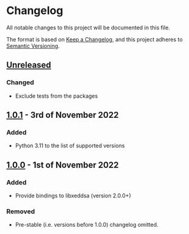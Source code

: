 # Changelog

All notable changes to this project will be documented in this file.

The format is based on [Keep a Changelog](https://keepachangelog.com/en/1.0.0/), and this project adheres to [Semantic Versioning](https://semver.org/spec/v2.0.0.html).

## [Unreleased]

### Changed
- Exclude tests from the packages

## [1.0.1] - 3rd of November 2022

### Added
- Python 3.11 to the list of supported versions

## [1.0.0] - 1st of November 2022

### Added
- Provide bindings to libxeddsa (version 2.0.0+)

### Removed
- Pre-stable (i.e. versions before 1.0.0) changelog omitted.

[Unreleased]: https://github.com/Syndace/python-xeddsa/compare/v1.0.1...HEAD
[1.0.1]: https://github.com/Syndace/python-xeddsa/compare/v1.0.0...v1.0.1
[1.0.0]: https://github.com/Syndace/python-xeddsa/releases/tag/v1.0.0
